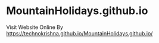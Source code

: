 # MountainHolidays.github.io
Visit Website Online By https://technokrishna.github.io/MountainHolidays.github.io/
